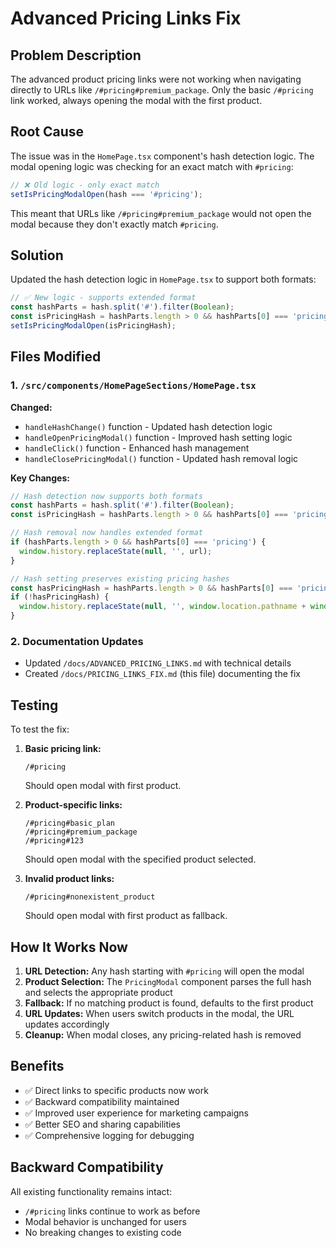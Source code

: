 # Advanced Pricing Links Fix

## Problem Description

The advanced product pricing links were not working when navigating directly to URLs like `/#pricing#premium_package`. Only the basic `/#pricing` link worked, always opening the modal with the first product.

## Root Cause

The issue was in the `HomePage.tsx` component's hash detection logic. The modal opening logic was checking for an exact match with `#pricing`:

```typescript
// ❌ Old logic - only exact match
setIsPricingModalOpen(hash === '#pricing');
```

This meant that URLs like `/#pricing#premium_package` would not open the modal because they don't exactly match `#pricing`.

## Solution

Updated the hash detection logic in `HomePage.tsx` to support both formats:

```typescript
// ✅ New logic - supports extended format
const hashParts = hash.split('#').filter(Boolean);
const isPricingHash = hashParts.length > 0 && hashParts[0] === 'pricing';
setIsPricingModalOpen(isPricingHash);
```

## Files Modified

### 1. `/src/components/HomePageSections/HomePage.tsx`

**Changed:**
- `handleHashChange()` function - Updated hash detection logic
- `handleOpenPricingModal()` function - Improved hash setting logic
- `handleClick()` function - Enhanced hash management
- `handleClosePricingModal()` function - Updated hash removal logic

**Key Changes:**
```typescript
// Hash detection now supports both formats
const hashParts = hash.split('#').filter(Boolean);
const isPricingHash = hashParts.length > 0 && hashParts[0] === 'pricing';

// Hash removal now handles extended format
if (hashParts.length > 0 && hashParts[0] === 'pricing') {
  window.history.replaceState(null, '', url);
}

// Hash setting preserves existing pricing hashes
const hasPricingHash = hashParts.length > 0 && hashParts[0] === 'pricing';
if (!hasPricingHash) {
  window.history.replaceState(null, '', window.location.pathname + window.location.search + '#pricing');
}
```

### 2. Documentation Updates

- Updated `/docs/ADVANCED_PRICING_LINKS.md` with technical details
- Created `/docs/PRICING_LINKS_FIX.md` (this file) documenting the fix

## Testing

To test the fix:

1. **Basic pricing link:**
   ```
   /#pricing
   ```
   Should open modal with first product.

2. **Product-specific links:**
   ```
   /#pricing#basic_plan
   /#pricing#premium_package
   /#pricing#123
   ```
   Should open modal with the specified product selected.

3. **Invalid product links:**
   ```
   /#pricing#nonexistent_product
   ```
   Should open modal with first product as fallback.

## How It Works Now

1. **URL Detection:** Any hash starting with `#pricing` will open the modal
2. **Product Selection:** The `PricingModal` component parses the full hash and selects the appropriate product
3. **Fallback:** If no matching product is found, defaults to the first product
4. **URL Updates:** When users switch products in the modal, the URL updates accordingly
5. **Cleanup:** When modal closes, any pricing-related hash is removed

## Benefits

- ✅ Direct links to specific products now work
- ✅ Backward compatibility maintained
- ✅ Improved user experience for marketing campaigns
- ✅ Better SEO and sharing capabilities
- ✅ Comprehensive logging for debugging

## Backward Compatibility

All existing functionality remains intact:
- `/#pricing` links continue to work as before
- Modal behavior is unchanged for users
- No breaking changes to existing code
